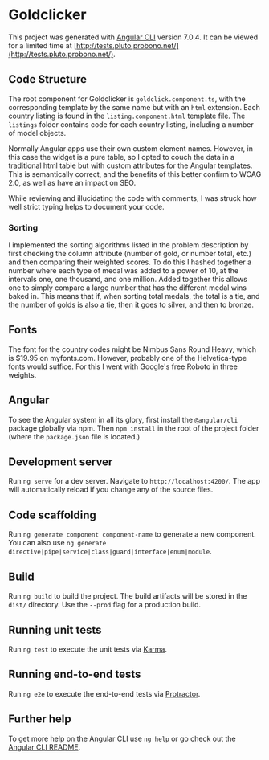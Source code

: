 # Goldclicker

This project was generated with [Angular CLI](https://github.com/angular/angular-cli) version 7.0.4. It can be viewed for a limited time at [http://tests.pluto.probono.net/](http://tests.pluto.probono.net/).

## Code Structure

The root component for Goldclicker is `goldclick.component.ts`, with the corresponding template by the same name but with an `html` extension. Each country listing is found in the `listing.component.html` template file. The `listings` folder contains code for each country listing, including a number of model objects.

Normally Angular apps use their own custom element names. However, in this case the widget is a pure table, so I opted to couch the data in a traditional html table but with custom attributes for the Angular templates. This is semantically correct, and the benefits of this better confirm to WCAG 2.0, as well as have an impact on SEO. 

While reviewing and illucidating the code with comments, I was struck how well strict typing helps to document your code.

### Sorting

I implemented the sorting algorithms listed in the problem description by first checking the column attribute (number of gold, or number total, etc.) and then comparing their weighted scores. To do this I hashed together a number where each type of medal was added to a power of 10, at the intervals one, one thousand, and one million. Added together this allows one to simply compare a large number that has the different medal wins baked in. This means that if, when sorting total medals, the total is a tie, and the number of golds is also a tie, then it goes to silver, and then to bronze. 

## Fonts

The font for the country codes might be Nimbus Sans Round Heavy, which is $19.95 on myfonts.com. However, probably one of the Helvetica-type fonts would suffice. For this I went with Google's free Roboto in three weights.

## Angular

To see the Angular system in all its glory, first install the `@angular/cli` package globally via npm. Then `npm install` in the root of the project folder (where the `package.json` file is located.) 

## Development server

Run `ng serve` for a dev server. Navigate to `http://localhost:4200/`. The app will automatically reload if you change any of the source files.

## Code scaffolding

Run `ng generate component component-name` to generate a new component. You can also use `ng generate directive|pipe|service|class|guard|interface|enum|module`.

## Build

Run `ng build` to build the project. The build artifacts will be stored in the `dist/` directory. Use the `--prod` flag for a production build.

## Running unit tests

Run `ng test` to execute the unit tests via [Karma](https://karma-runner.github.io).

## Running end-to-end tests

Run `ng e2e` to execute the end-to-end tests via [Protractor](http://www.protractortest.org/).

## Further help

To get more help on the Angular CLI use `ng help` or go check out the [Angular CLI README](https://github.com/angular/angular-cli/blob/master/README.md).
